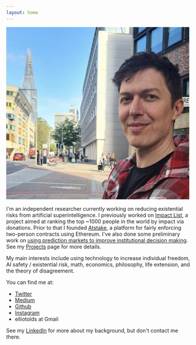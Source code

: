 ```yaml
---
layout: home
---
```


![me](ecrop4.jpg)

I'm an independent researcher currently working on reducing existential risks from artificial superintelligence. I previously worked on [Impact List](https://impactlist.xyz), a project aimed at ranking the top ~1000 people in the world by impact via donations. Prior to that I founded [Atstake](https://atstake.net), a platform for fairly enforcing two-person contracts using Ethereum. I've also done some preliminary work on [using prediction markets to improve institutional decision making](institutionaldecisionmaking). See my [Projects](projects) page for more details.

My main interests include using technology to increase individual freedom, AI safety / existential risk, math, economics, philosophy, life extension, and the theory of disagreement.

You can find me at:
- [Twitter](https://twitter.com/elliot_olds)
- [Medium](https://medium.com/@elliotolds)
- [Github](https://github.com/elliotolds)
- [Instagram](https://www.instagram.com/symme7ry/)
- elliotolds at Gmail

See my [LinkedIn](https://www.linkedin.com/in/elliotolds/) for more about my background, but don't contact me there.
